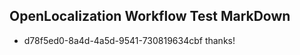 ## OpenLocalization Workflow Test MarkDown
* d78f5ed0-8a4d-4a5d-9541-730819634cbf thanks!

<!--HONumber=Sep16_HO1-->


